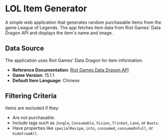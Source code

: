 # LOL Item Generator

A simple web application that generates random purchasable items from the game League of Legends. The app fetches item data from Riot Games' Data Dragon API and displays the item's name and image.

## Data Source
The application uses Riot Games' Data Dragon for item information.

- **Reference Documentation**: [Riot Games Data Dragon API](https://developer.riotgames.com/docs/lol#data-dragon_items)
- **Game Version**: 15.1.1
- **Default Item Language**: Chinese

## Filtering Criteria
Items are excluded if they:
- Are not purchasable.
- Include tags such as `Jungle`, `Consumable`, `Vision`, `Trinket`, `Lane`, or `Boots`.
- Have properties like `specialRecipe`, `into`, `consumed`, `consumeOnFull`, or `hideFromAll`.